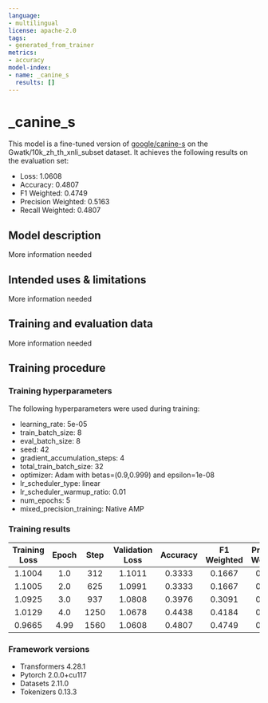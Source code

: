 ```yaml
---
language:
- multilingual
license: apache-2.0
tags:
- generated_from_trainer
metrics:
- accuracy
model-index:
- name: _canine_s
  results: []
---
```


<!-- This model card has been generated automatically according to the information the Trainer had access to. You
should probably proofread and complete it, then remove this comment. -->

# _canine_s

This model is a fine-tuned version of [google/canine-s](https://huggingface.co/google/canine-s) on the Gwatk/10k_zh_th_xnli_subset dataset.
It achieves the following results on the evaluation set:
- Loss: 1.0608
- Accuracy: 0.4807
- F1 Weighted: 0.4749
- Precision Weighted: 0.5163
- Recall Weighted: 0.4807

## Model description

More information needed

## Intended uses & limitations

More information needed

## Training and evaluation data

More information needed

## Training procedure

### Training hyperparameters

The following hyperparameters were used during training:
- learning_rate: 5e-05
- train_batch_size: 8
- eval_batch_size: 8
- seed: 42
- gradient_accumulation_steps: 4
- total_train_batch_size: 32
- optimizer: Adam with betas=(0.9,0.999) and epsilon=1e-08
- lr_scheduler_type: linear
- lr_scheduler_warmup_ratio: 0.01
- num_epochs: 5
- mixed_precision_training: Native AMP

### Training results

| Training Loss | Epoch | Step | Validation Loss | Accuracy | F1 Weighted | Precision Weighted | Recall Weighted |
|:-------------:|:-----:|:----:|:---------------:|:--------:|:-----------:|:------------------:|:---------------:|
| 1.1004        | 1.0   | 312  | 1.1011          | 0.3333   | 0.1667      | 0.1111             | 0.3333          |
| 1.1005        | 2.0   | 625  | 1.0991          | 0.3333   | 0.1667      | 0.1111             | 0.3333          |
| 1.0925        | 3.0   | 937  | 1.0808          | 0.3976   | 0.3091      | 0.2832             | 0.3976          |
| 1.0129        | 4.0   | 1250 | 1.0678          | 0.4438   | 0.4184      | 0.5117             | 0.4438          |
| 0.9665        | 4.99  | 1560 | 1.0608          | 0.4807   | 0.4749      | 0.5163             | 0.4807          |


### Framework versions

- Transformers 4.28.1
- Pytorch 2.0.0+cu117
- Datasets 2.11.0
- Tokenizers 0.13.3
